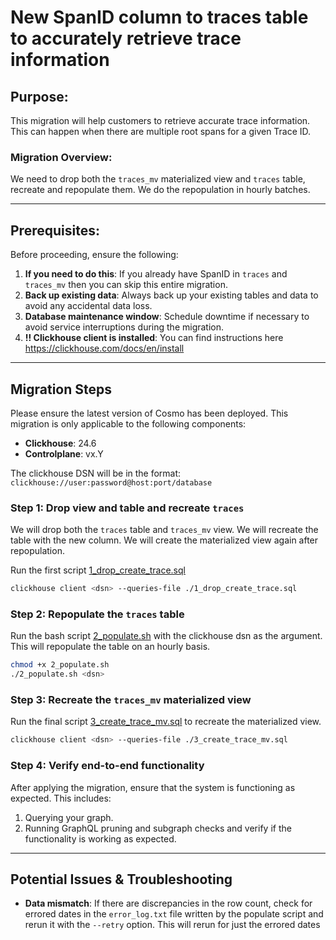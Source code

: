 # New SpanID column to traces table to accurately retrieve trace information

## Purpose:
This migration will help customers to retrieve accurate trace information. This can happen when there are multiple root spans for a given Trace ID.

### Migration Overview:
We need to drop both the `traces_mv` materialized view and `traces` table, recreate and repopulate them. We do the repopulation in hourly batches.

---

## Prerequisites:
Before proceeding, ensure the following:

1. **If you need to do this**: If you already have SpanID in `traces` and `traces_mv` then you can skip this entire migration.
2. **Back up existing data**: Always back up your existing tables and data to avoid any accidental data loss.
3. **Database maintenance window**: Schedule downtime if necessary to avoid service interruptions during the migration.
4. **!! Clickhouse client is installed**: You can find instructions here https://clickhouse.com/docs/en/install

---

## Migration Steps

Please ensure the latest version of Cosmo has been deployed. This migration is only applicable to the following components:

- **Clickhouse**: 24.6
- **Controlplane**: vx.Y

The clickhouse DSN will be in the format: `clickhouse://user:password@host:port/database`

### Step 1: Drop view and table and recreate `traces`

We will drop both the `traces` table and `traces_mv` view. We will recreate the table with the new column. We will create the materialized view again after repopulation.

Run the first script [1_drop_create_trace.sql](./files/1_drop_create_trace.sql)

```bash
clickhouse client <dsn> --queries-file ./1_drop_create_trace.sql
```

### Step 2: Repopulate the `traces` table

Run the bash script [2_populate.sh](./files/2_populate.sh) with the clickhouse dsn as the argument. This will repopulate the table on an hourly basis.

```bash
chmod +x 2_populate.sh
./2_populate.sh <dsn>
```

### Step 3: Recreate the `traces_mv` materialized view

Run the final script [3_create_trace_mv.sql](./files/3_create_trace_mv.sql) to recreate the materialized view.

```bash
clickhouse client <dsn> --queries-file ./3_create_trace_mv.sql
```

### Step 4: Verify end-to-end functionality

After applying the migration, ensure that the system is functioning as expected. This includes:

1. Querying your graph.
2. Running GraphQL pruning and subgraph checks and verify if the functionality is working as expected.

---

## Potential Issues & Troubleshooting

- **Data mismatch**: If there are discrepancies in the row count, check for errored dates in the `error_log.txt` file written by the populate script and rerun it with the `--retry` option. This will rerun for just the errored dates
